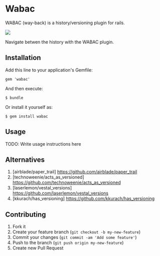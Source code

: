 # Wabac
WABAC (way-back) is a history/versioning plugin for rails.

![](http://cdn-a2.buildabazaar.com/img/banners/0267745/f491c2649ed39_mrpeabodyandshermanartists.jpg.999x334x.jpg)


Navigate betwen the history with the WABAC plugin.


## Installation

Add this line to your application's Gemfile:

    gem 'wabac'

And then execute:

    $ bundle

Or install it yourself as:

    $ gem install wabac

## Usage

TODO: Write usage instructions here

## Alternatives

1. [airblade/paper_trail] https://github.com/airblade/paper_trail
2. [technoweenie/acts_as_versioned] https://github.com/technoweenie/acts_as_versioned
3. [laserlemon/vestal_versions] https://github.com/laserlemon/vestal_versions
4. [kkurach/has_versioning] https://github.com/kkurach/has_versioning


## Contributing

1. Fork it
2. Create your feature branch (`git checkout -b my-new-feature`)
3. Commit your changes (`git commit -am 'Add some feature'`)
4. Push to the branch (`git push origin my-new-feature`)
5. Create new Pull Request
